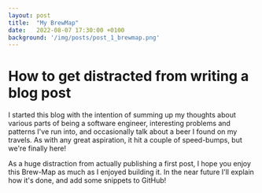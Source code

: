 ```yaml
---
layout: post
title:  "My BrewMap"
date:   2022-08-07 17:30:00 +0100
background: '/img/posts/post_1_brewmap.png'
---
```


# How to get distracted from writing a blog post

I started this blog with the intention of summing up my thoughts about various
parts of being a software engineer, interesting problems and patterns I've run into,
and occasionally talk about a beer I found on my travels. As with any great aspiration, 
it hit a couple of speed-bumps, but we're finally here! 

As a huge distraction from actually publishing a first post, I hope you enjoy
this Brew-Map as much as I enjoyed building it. In the near future I'll explain how it's done,
and add some snippets to GitHub!


<html lang="en">
  <div id="googleMap" style="width: 500px; height: 400px;"></div>

  <script src="https://unpkg.com/@googlemaps/markerclusterer/dist/index.min.js"></script>
  <script>
    function myMap() {
      var mydata = {{site.data.untappd | jsonify}}
      // console.log(mydata); 

      var mapProp= {
            zoom: 3,
            center: new google.maps.LatLng(51.47, 0.00),
            mapTypeId: google.maps.MapTypeId.ROADMAP
          };
  
      var map = new google.maps.Map(document.getElementById("googleMap"),mapProp);
  
      var infowindow = new google.maps.InfoWindow();
  
      var marker, i;
      const markers = [];

      for (i = 0; i < mydata.length; i++) {
        // Terrible code to add fuzziness to a point's location - by ~1m.
        // This helps when displaying multiple drinks in a single location
        // See https://gis.stackexchange.com/questions/25877/generating-random-locations-nearby
        var r = 1/111300; 
        var y0 = parseFloat(mydata[i]["venue_lat"]);
        var x0 = parseFloat(mydata[i]["venue_lng"]);
        var u = Math.random();
        var v = Math.random();
        var w = r * Math.sqrt(u);
        var t = 2 * Math.PI * v;
        var x = w * Math.cos(t);
        var y1 = w * Math.sin(t);
        var x1 = x / Math.cos(y0);

        newY = y0 + y1
        newX = x0 + x1

        marker = new google.maps.Marker({
          position: new google.maps.LatLng(newY, newX),
          map: map
        });

        markers.push(marker);

  
        google.maps.event.addListener(marker, 'click', (function (marker, i) {
            return function () {
              beerName = mydata[i]["beer_name"]
              beerUrl = mydata[i]["beer_url"]
              venueName = mydata[i]["venue_name"]
              brewery = mydata[i]["brewery_name"]
              breweryUrl = mydata[i]["brewery_url"]
              checkinUrl = mydata[i]["checkin_url"]
              checkinImg = mydata[i]["photo_url"]
              createdAt = mydata[i]["created_at"]
              content = 
                     '<div id="content">' +
                     '<a href="'+beerUrl+'">'+beerName+'</a> by <a href="'+breweryUrl+'">'+brewery+'</a>' + 
                     '<br>Venue - '+venueName + 
                     '<br><a href="'+checkinUrl+'">Check-In - ' + createdAt + '</a>' +
                     '<br><img src="'+checkinImg+'" width="100" height="auto">' + 
                     '</div>';
              infowindow.setContent(content);
              infowindow.open(map, marker);
        }
      })(marker, i));
    }

    new markerClusterer.MarkerClusterer({ markers, map });

  }
  </script>

  <script src="https://maps.googleapis.com/maps/api/js?key=AIzaSyDWEYdTqtEEZSQQygAtWpTEUqchtkHpLNo&callback=myMap"></script>
</html>
